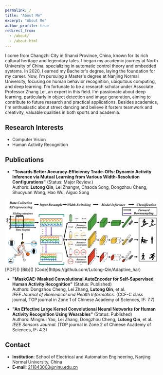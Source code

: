 ```yaml
---
permalink: /
title: "About Me"
excerpt: "About Me"
author_profile: true
redirect_from: 
  - /about/
  - /about.html
---
```



I come from Changzhi City in Shanxi Province, China, known for its rich cultural heritage and legendary tales. I began my academic journey at North University of China, specializing in automatic control theory and embedded systems. In 2020, I earned my Bachelor's degree, laying the foundation for my career. Now, I'm pursuing a Master's degree at Nanjing Normal University, focusing on human behavior recognition, ubiquitous computing, and deep learning. I'm fortunate to be a research scholar under Associate Professor Zhang Lei, an expert in this field. I'm passionate about deep learning, particularly in object detection and image generation, aiming to contribute to future research and practical applications. Besides academics, I'm enthusiastic about street dancing and believe it fosters teamwork and creativity, valuable qualities in both sports and academia.

## Research Interests

- Computer Vision
- Human Activity Recognition

## Publications

- **"Towards Better Accuracy-Efficiency Trade-Offs: Dynamic Activity Inference via Mutual Learning from Various Width-Resolution Configurations"** (Status: Major Review.)  
  Authors: **Lutong Qin**, Lei Zhang✉, Chaoda Song, Dongzhou Cheng, Shuoyuan Wang, Hao Wu, Aiguo Song
<img src="../images/paper_pic1.png" alt="pic" width="600">  
[PDF]() [Bib]() [Code](https://github.com/Lutong-Qin/Adaptive_har)

- **"MaskCAE: Masked Convolutional AutoEncoder for Self-Supervised Human Activity Recognition"** (Status: Published)  
  Authors: Dongzhou Cheng, Lei Zhang, **Lutong Qin**, et al.  
  *IEEE Journal of Biomedical and Health Informatics.* (CCF-C class journal, TOP journal in Zone 1 of Chinese Academy of Sciences, IF: 7.7)

- **"An Effective Large Kernel Convolutional Neural Networks for Human Activity Recognition Using Wearables"** (Status: Published)  
  Authors: Minghui Yao, Lei Zhang, Dongzhou Cheng, **Lutong Qin**, et al.  
  *IEEE Sensors Journal.* (TOP journal in Zone 2 of Chinese Academy of Sciences, IF: 4.3)

## Contact

- **Institution**: School of Electrical and Automation Engineering, Nanjing Normal University, China  
- **E-mail**: [211843003@njnu.edu.cn](mailto:211843003@njnu.edu.cn)


